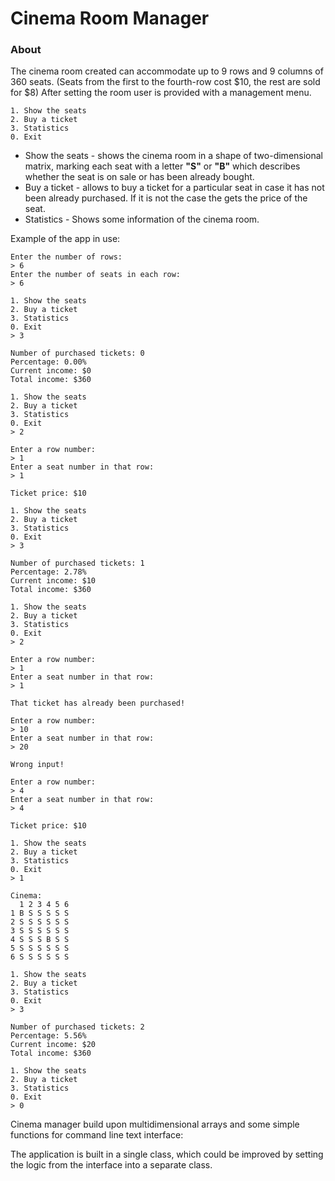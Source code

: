# Cinema Room Manager
### About
The cinema room created can accommodate up to 9 rows and 9 columns of 360 seats. 
(Seats from the first to the fourth-row cost $10, the rest are sold for $8)
After setting the room user is provided with a management menu.
```
1. Show the seats
2. Buy a ticket
3. Statistics
0. Exit
```
* Show the seats - shows the cinema room in a shape of two-dimensional matrix, marking each seat with a letter **"S"** or **"B"** which describes whether the seat is on sale or has been already bought. 
* Buy a ticket - allows to buy a ticket for a particular seat in case it has not been already purchased. If it is not the case the gets the price of the seat.
* Statistics - Shows some information of the cinema room. 

Example of the app in use:
```
Enter the number of rows:
> 6
Enter the number of seats in each row:
> 6

1. Show the seats
2. Buy a ticket
3. Statistics
0. Exit
> 3

Number of purchased tickets: 0
Percentage: 0.00%
Current income: $0
Total income: $360

1. Show the seats
2. Buy a ticket
3. Statistics
0. Exit
> 2

Enter a row number:
> 1
Enter a seat number in that row:
> 1

Ticket price: $10

1. Show the seats
2. Buy a ticket
3. Statistics
0. Exit
> 3

Number of purchased tickets: 1
Percentage: 2.78%
Current income: $10
Total income: $360

1. Show the seats
2. Buy a ticket
3. Statistics
0. Exit
> 2

Enter a row number:
> 1
Enter a seat number in that row:
> 1

That ticket has already been purchased!

Enter a row number:
> 10
Enter a seat number in that row:
> 20

Wrong input!

Enter a row number:
> 4
Enter a seat number in that row:
> 4

Ticket price: $10

1. Show the seats
2. Buy a ticket
3. Statistics
0. Exit
> 1

Cinema:
  1 2 3 4 5 6
1 B S S S S S
2 S S S S S S
3 S S S S S S
4 S S S B S S
5 S S S S S S
6 S S S S S S

1. Show the seats
2. Buy a ticket
3. Statistics
0. Exit
> 3

Number of purchased tickets: 2
Percentage: 5.56%
Current income: $20
Total income: $360

1. Show the seats
2. Buy a ticket
3. Statistics
0. Exit
> 0
```
Cinema manager build upon multidimensional arrays and some simple functions for command line text interface:

The application is built in a single class, which could be improved by setting the logic from the interface into a separate class.
